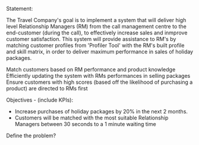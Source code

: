 Statement:

The Travel Company's goal is to implement a system that will deliver high level Relationship Managers (RM) from the call management centre to the end-customer (during the call), to effectively increase sales and inmprove customer satisfaction. This system will provide assistance to RM's by matching customer profiles from 'Profiler Tool' with the RM's built profile and skill matrix, in order to deliver maximum performance in sales of holiday packages. 




Match customers based on RM performance and product knowledge 
Efficiently updating the system with RMs performances in selling packages
Ensure customers with high scores (based off the likelihood of purchasing a product) are directed to RMs first 

Objectives - (include KPIs):  

- Increase purchases of holiday packages by 20% in the next 2 months. 
- Customers will be matched with the most suitable Relationship Managers between 30 seconds to a 1 minute waiting time 

Define the problem? 





